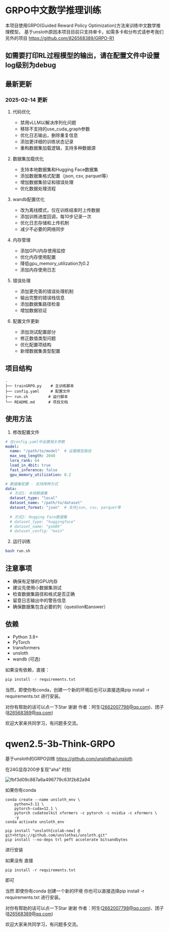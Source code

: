 # GRPO中文数学推理训练

本项目使用GRPO(Guided Reward Policy Optimization)方法来训练中文数学推理模型。
基于unsloth原因本项目目前只支持单卡，如需多卡和分布式请参考我们另外的项目
https://github.com/826568389/GRPO-R1

## 如需要打印RL过程模型的输出，请在配置文件中设置log级别为debug
## 最新更新

### 2025-02-14 更新
1. 代码优化
   - 禁用vLLM以解决序列化问题
   - 移除不支持的use_cuda_graph参数
   - 优化日志输出，删除重复信息
   - 添加更详细的训练状态记录
   - 重构数据集加载逻辑，支持多种数据源

2. 数据集加载优化
   - 支持本地数据集和Hugging Face数据集
   - 添加数据集格式配置（json, csv, parquet等）
   - 增加数据集验证和错误处理
   - 优化数据处理流程

3. wandb配置优化
   - 改为离线模式，仅在训练结束时上传数据
   - 添加训练进度回调，每10步记录一次
   - 优化日志存储和上传机制
   - 减少不必要的网络同步

4. 内存管理
   - 添加GPU内存使用监控
   - 优化内存使用配置
   - 降低gpu_memory_utilization为0.2
   - 添加内存使用日志

5. 错误处理
   - 添加更完善的错误处理机制
   - 输出完整的错误栈信息
   - 添加数据集路径检查
   - 增加数据验证

6. 配置文件更新
   - 添加测试配置部分
   - 修正数值类型问题
   - 优化配置项结构
   - 新增数据集类型配置

## 项目结构

```
.
├── trainGRPO.py    # 主训练脚本
├── config.yaml     # 配置文件
├── run.sh         # 运行脚本
└── README.md      # 项目文档
```

## 使用方法

1. 修改配置文件
```yaml
# 在config.yaml中设置相关参数
model:
  name: "/path/to/model"  # 设置模型路径
  max_seq_length: 2048
  lora_rank: 64
  load_in_4bit: true
  fast_inference: false
  gpu_memory_utilization: 0.2

# 数据集配置 - 支持两种方式
data:
  # 方式1: 本地数据集
  dataset_type: "local"
  dataset_name: "/path/to/dataset"
  dataset_format: "json"  # 支持json, csv, parquet等
  
  # 方式2: Hugging Face数据集
  # dataset_type: "huggingface"
  # dataset_name: "gsm8k"
  # dataset_config: "main"
```

2. 运行训练
```bash
bash run.sh
```

## 注意事项
- 确保有足够的GPU内存
- 建议先使用小数据集测试
- 检查数据集路径和格式是否正确
- 留意日志输出中的警告信息
- 确保数据集包含必要的列（question和answer）

## 依赖
- Python 3.8+
- PyTorch
- transformers
- unsloth
- wandb (可选)

如果没有依赖，直接：
```bash
pip install -r requirements.txt
```

当然，即使你有conda，创建一个新的环境后也可以直接选择pip install -r requirements.txt 进行安装。

对你有帮助的话可以点一下Star 谢谢
作者：阿生(2662007798@qq.com)、团子(826568389@qq.com)

欢迎大家来共同学习，有问题多交流。

# qwen2.5-3b-Think-GRPO
基于unsloth的GRPO训练
https://github.com/unslothai/unsloth

在24G显存200步复现"aha" 时刻

![fbf3d09c887a6a496779c63f2b82a94](https://github.com/user-attachments/assets/f8517316-249b-4d46-82eb-2e5eafe1e091)

如果你有conda
```
conda create --name unsloth_env \
    python=3.11 \
    pytorch-cuda=12.1 \
    pytorch cudatoolkit xformers -c pytorch -c nvidia -c xformers \
    -y
conda activate unsloth_env

pip install "unsloth[colab-new] @ git+https://github.com/unslothai/unsloth.git"
pip install --no-deps trl peft accelerate bitsandbytes
```
进行安装

如果没有  直接 
```
pip install -r requirements.txt
```
即可  

当然 即使你有conda  创建一个新的环境  你也可以直接选择pip install -r requirements.txt 进行安装。

对你有帮助的话可以点一下Star 谢谢
作者：阿生(2662007798@qq.com)、团子(826568389@qq.com)

欢迎大家来共同学习，有问题多交流。

